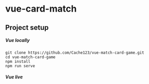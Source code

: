 # vue-card-match

## Project setup
##### Vue locally
```
git clone https://github.com/Cache123/vue-match-card-game.git
cd vue-match-card-game
npm install
npm run serve
```
##### Vue live

